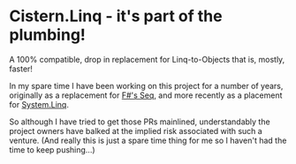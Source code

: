 # Cistern.Linq - it's part of the plumbing!

A 100% compatible, drop in replacement for Linq-to-Objects that is, mostly, faster!

In my spare time I have been working on this project for a number of years, originally as a replacement for
[F#'s Seq](https://github.com/dotnet/fsharp/pull/2745), and more recently as a placement for
[System.Linq](https://github.com/dotnet/corefx/pull/34208). 

So although I have tried to get those PRs mainlined, understandably the project owners have balked at the
implied risk associated with such a venture. (And really this is just a spare time thing for me so I haven't
had the time to keep pushing...)
